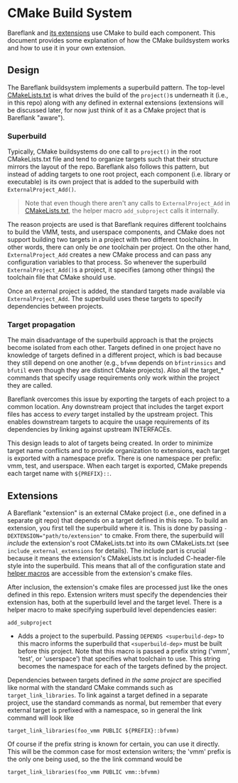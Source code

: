 # CMake Build System

Bareflank and [its extensions](https://github.com/bareflank/boxy.git) use
CMake to build each component. This document provides some explanation
of how the CMake buildsystem works and how to use it in your own extension.

## Design

The Bareflank buildsystem implements a superbuild pattern. The top-level
[CMakeLists.txt](../CMakeLists.txt) is what drives the build of the `project()`s
underneath it (i.e., in this repo) along with any defined in external extensions
(extensions will be discussed later, for now just think of it as a CMake project
that is Bareflank "aware").

### Superbuild

Typically, CMake buildsystems do one call to `project()` in the root CMakeLists.txt
file and tend to organize targets such that their structure mirrors
the layout of the repo. Bareflank also follows this pattern, but instead of
adding targets to one root project, each component (i.e. library or executable)
is its own project that is added to the superbuild with `ExternalProject_Add()`.

> Note that even though there aren't any calls to `ExternalProject_Add`
  in [CMakeLists.txt](../CMakeLists.txt), the helper macro `add_subproject` calls
  it internally.

The reason projects are used is that Bareflank requires different toolchains to
build the VMM, tests, and userspace components, and CMake does not support
building two targets in a project with two different toolchains. In other
words, there can only be *one* toolchain per project. On the other hand,
`ExternalProject_Add` creates a new CMake process and can pass any
configuration variables to that process. So whenever the superbuild
`ExternalProject_Add()`s a project, it specifies (among other things) the
toolchain file that CMake should use.

Once an external project is added, the standard targets made available via
`ExternalProject_Add`. The superbuild uses these targets to specify dependencies
between projects.

### Target propagation

The main disadvantage of the superbuild approach is that the projects become
isolated from each other. Targets defined in one project have no knowledge of
targets defined in a different project, which is bad because they still depend on
one another (e.g., `bfvmm` depends on `bfintrinsics` and `bfutil` even though
they are distinct CMake projects). Also all the target\_\* commands that
specify usage requirements only work within the project they are called.

Bareflank overcomes this issue by exporting the targets of each project to a
common location. Any downstream project that includes the target export files
has access to *every* target installed by the upstream project. This enables
downstream targets to acquire the usage requirements of its dependencies by
linking against upstream INTERFACEs.

This design leads to alot of targets being created. In order to minimize
target name conflicts and to provide organization to extensions, each
target is exported with a namespace prefix. There is one namespace
per prefix: vmm, test, and userspace. When each target is exported,
CMake prepends each target name with `${PREFIX}::`.

## Extensions

A Bareflank "extension" is an external CMake project (i.e., one defined in a
separate git repo) that depends on a target defined in this repo. To build
an extension, you first tell the superbuild where it is. This
is done by passing `-DEXTENSION="path/to/extension"` to cmake. From there,
the superbuild will *include* the extension's root CMakeLists.txt
into its own CMakeLists.txt (see `include_external_extensions` for details).
The include part is crucial because it means the extension's CMakeLists.txt
is included C-header-file style into the superbuild. This means that all of
the configuration state and [helper macros](../scripts/cmake/macros.cmake)
are accessible from the extension's cmake files.

After inclusion, the extension's cmake files are processed just like the ones
defined in this repo. Extension writers must specify the dependencies their
extension has, both at the superbuild level and the target level. There is
a helper macro to make specifying superbuild level dependencies easier:

`add_subproject`
  - Adds a project to the superbuild. Passing `DEPENDS <superbuild-dep>`
    to this macro informs the superbuild that `<superbuild-dep>`
    must be built before this project. Note that this macro is passed a
    prefix string ('vmm', 'test', or 'userspace') that specifies what
    toolchain to use. This string becomes the namespace for each of the
    targets defined by the project.

Dependencies between targets defined *in the same project* are specified like
normal with the standard CMake commands such as `target_link_libraries`.
To link against a target defined in a separate project, use the standard
commands as normal, but remember that every external target is prefixed
with a namespace, so in general the link command will look like

`target_link_libraries(foo_vmm PUBLIC ${PREFIX}::bfvmm)`

Of course if the prefix string is known for certain, you can use it directly.
This will be the common case for most extension writers; the 'vmm'
prefix is the only one being used, so the the link command would be

`target_link_libraries(foo_vmm PUBLIC vmm::bfvmm)`
